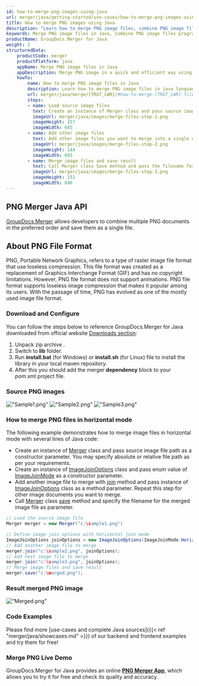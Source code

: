 ```yaml
---
id: how-to-merge-png-images-using-java
url: merger/java/getting-started/use-cases/how-to-merge-png-images-using-java
title: How to merge PNG images using Java
description: "Learn how to merge PNG image files, combine PNG image files into one file programmatically in java language using GroupDocs.Merger for Java library."
keywords: Merge PNG image files in Java, Combine PNG image files programmatically
productName: GroupDocs.Merger for Java
weight: 2
structuredData:
    productCode: merger
    productPlatform: java
    appName: Merge PNG image files in Java
    appDescription: Merge PNG image in a quick and efficient way using java language and GroupDocs.Merger for Java API, without the use of any third-party software like Microsoft or Open Office.
    howTo:
        name: How to merge PNG image files in Java 
        description: Learn how to merge PNG image files in java language and GroupDocs.Merger for Java API, without the use of any third-party software like Microsoft or Open Office.
        url: merger/java/merge/[TRGT_LWR]/#how-to-merge-[TRGT_LWR]-files-in-c
        steps:
        - name: Load source image files 
          text: Create an instance of Merger class and pass source image file path as a constructor parameter. You may specify absolute or relative file path as per your requirements. 
          imageUrl: merger/java/images/merge-files-step-1.png
          imageHeight: 157
          imageWidth: 645
        - name: Add other image files
          text: Add other image files you want to merge into a single document with Join method of Merger class.
          imageUrl: merger/java/images/merge-files-step-2.png
          imageHeight: 144
          imageWidth: 603
        - name: Merge image files and save result 
          text: Call Merger class Save method and pass the filename for the resultant image file as parameter.
          imageUrl: merger/java/images/merge-files-step-3.png
          imageHeight: 151
          imageWidth: 646
---
```


## PNG Merger Java API

[GroupDocs.Merger](https://products.groupdocs.com/merger/java) allows developers to combine multiple PNG documents in the preferred order and save them as a single file.

## About PNG File Format

PNG, Portable Network Graphics, refers to a type of raster image file format that use loseless compression. This file format was created as a replacement of Graphics Interchange Format (GIF) and has no copyright limitations. However, PNG file format does not support animations. PNG file format supports loseless image compression that makes it popular among its users. With the passage of time, PNG has evolved as one of the mostly used image file format.

### Download and Configure

You can follow the steps below to reference GroupDocs.Merger for Java downloaded from official website [Downloads section](https://downloads.groupdocs.com/merger/java):

1. Unpack zip archive .
2. Switch to **lib** folder.
3. Run **install.bat** (for Windows) or **install.sh** (for Linux) file to install the library in your local maven repository.
4. After this you should add the merger **dependency** block to your *pom.xm*l project file.

### Source PNG images

!["Sample1.png"](/merger/java/images/jpg/sample1.jpg)
!["Sample2.png"](/merger/java/images/jpg/sample2.jpg)
!["Sample3.png"](/merger/java/images/jpg/sample3.jpg)

### How to merge PNG files in horizontal mode

The following example demonstrates how to merge image files in horizontal mode with several lines of Java code:

* Create an instance of [Merger](https://reference.groupdocs.com/merger/java/com.groupdocs.merger/Merger) class and pass source image file path as a constructor parameter. You may specify absolute or relative file path as per your requirements.
* Create an instance of [ImageJoinOptions](https://reference.groupdocs.com/merger/java/com.groupdocs.merger.domain.options/ImageJoinOptions) class and pass enum value of [ImageJoinMode](https://reference.groupdocs.com/merger/java/com.groupdocs.merger.domain.options/ImageJoinMode) as a constructor parameter.
* Add another image file to merge with [join](https://reference.groupdocs.com/merger/java/com.groupdocs.merger/Merger#join(java.io.InputStream)) method and pass instance of [ImageJoinOptions](https://reference.groupdocs.com/merger/java/com.groupdocs.merger.domain.options/ImageJoinOptions) class as a method parameter. Repeat this step for other image documents you want to merge.
* Call [Merger](https://reference.groupdocs.com/merger/java/com.groupdocs.merger/Merger) class [save](https://reference.groupdocs.com/merger/java/com.groupdocs.merger/Merger#save(java.io.OutputStream)) method and specify the filename for the merged image file as parameter.

```java
// Load the source image file
Merger merger = new Merger("c:\sample1.png")

// Define image join options with horizontal join mode
ImageJoinOptions joinOptions = new ImageJoinOptions(ImageJoinMode.Horizontal);
// Add another image file to merge
merger.join("c:\sample2.png", joinOptions);
// Add next image file to merge
merger.join("c:\sample3.png", joinOptions);
// Merge image files and save result
merger.save("c:\merged.png");
```

### Result merged PNG image

!["Merged.png"](/merger/java/images/jpg/merged_horizontal.jpg)

### Code Examples

Please find more [use-cases and complete Java sources]({{< ref "merger/java/showcases.md" >}}) of our backend and frontend examples and try them for free!

### Merge PNG Live Demo

GroupDocs.Merger for Java provides an online [**PNG Merger App**](https://products.groupdocs.app/merger/images/png), which allows you to try it for free and check its quality and accuracy.
